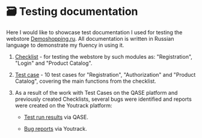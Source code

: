 # 🗃️ Testing documentation

Here I would like to showcase test documentation I used for testing the webstore [Demoshopping.ru](https://demoshopping.ru/). All documentation is written in Russian language to demonstrate my fluency in using it.

1. [Checklist](https://docs.google.com/spreadsheets/d/1-YO5gSBaxfIakPl1U3Bl-hCXl2MueUJP5IuauvX2_Fo/edit?gid=0#gid=0) - for testing the webstore by such modules as: "Registration", "Login" and "Product Catalog".
   
2. [Test case](https://github.com/LSalakhova/docs/blob/main/Test%20Cases%20for%20Registration,%20Authorization%20and%20Product%20Catalog.pdf) - 10 test cases for "Registration", "Authorization" and "Product Catalog", covering the main functions from the checklist.

3. As a result of the work with Test Cases on the QASE platform and previously created Checklists, several bugs were identified and reports were created on the Youtrack platform:
   
   * [Test run results](https://github.com/LSalakhova/docs/blob/main/Test%20run%20results%20via%20Qase.pdf) via QASE.

   * [Bug reports](https://github.com/LSalakhova/docs/blob/main/Bug%20reports%20via%20Youtrack.xlsx) via Youtrack.

